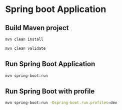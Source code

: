 # Spring boot Application

## Build Maven project

```Bash
mvn clean install
```

```Bash
mvn clean validate
```



## Run Spring Boot Application

```Bash
mvn spring-boot:run
```




## Run Spring Boot with profile

```Bash
mvn spring-boot:run -Dspring-boot.run.profiles=dev
```




